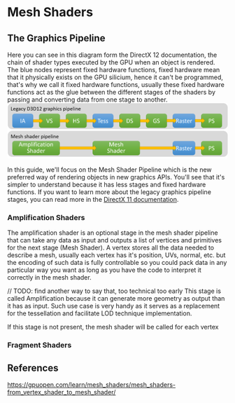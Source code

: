 # Mesh Shaders

## The Graphics Pipeline

Here you can see in this diagram form the DirectX 12 documentation, the chain of shader types executed by the GPU when an object is rendered. The blue nodes represent fixed hardware functions, fixed hardware mean that it physically exists on the GPU silicium, hence it can't be programmed, that's why we call it fixed hardware functions, usually these fixed hardware functions act as the glue between the different stages of the shaders by passing and converting data from one stage to another.
[![](Media/Images/MeshShaderPipeline.png)](https://devblogs.microsoft.com/directx/dev-preview-of-new-directx-12-features/)

In this guide, we'll focus on the Mesh Shader Pipeline which is the new preferred way of rendering objects in new graphics APIs. You'll see that it's simpler to understand because it has less stages and fixed hardware functions. If you want to learn more about the legacy graphics pipeline stages, you can read more in the [DirectX 11 documentation](https://learn.microsoft.com/en-us/windows/win32/direct3d11/overviews-direct3d-11-graphics-pipeline).

### Amplification Shaders

The amplification shader is an optional stage in the mesh shader pipeline that can take any data as input and outputs a list of vertices and primitives for the next stage (Mesh Shader). A vertex stores all the data needed to describe a mesh, usually each vertex has it's position, UVs, normal, etc. but the encoding of such data is fully controllable so you could pack data in any particular way you want as long as you have the code to interpret it correctly in the mesh shader.

// TODO: find another way to say that, too technical too early
This stage is called Amplification because it can generate more geometry as output than it has as input. Such use case is very handy as it serves as a replacement for the tessellation and facilitate LOD technique implementation.

If this stage is not present, the mesh shader will be called for each vertex

### Fragment Shaders

## References

https://gpuopen.com/learn/mesh_shaders/mesh_shaders-from_vertex_shader_to_mesh_shader/